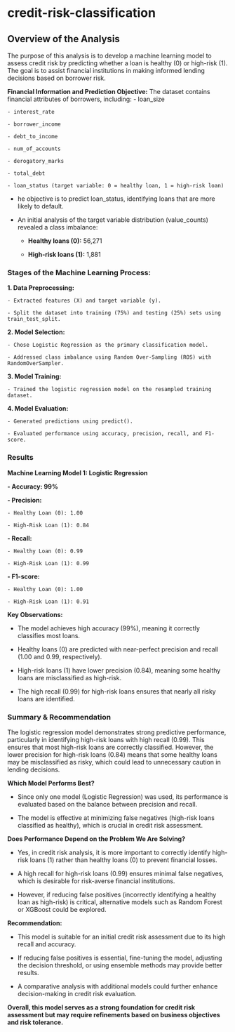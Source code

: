 # credit-risk-classification

## Overview of the Analysis
The purpose of this analysis is to develop a machine learning model to assess credit risk by predicting whether a loan is healthy (0) or high-risk (1). The goal is to assist financial institutions in making informed lending decisions based on borrower risk.

**Financial Information and Prediction Objective:**
The dataset contains financial attributes of borrowers, including:
    - loan_size

    - interest_rate

    - borrower_income

    - debt_to_income

    - num_of_accounts

    - derogatory_marks

    - total_debt

    - loan_status (target variable: 0 = healthy loan, 1 = high-risk loan)

- he objective is to predict loan_status, identifying loans that are more likely to default.

- An initial analysis of the target variable distribution (value_counts) revealed a class imbalance:

    - **Healthy loans (0):** 56,271

    - **High-risk loans (1):** 1,881
 
### Stages of the Machine Learning Process:
**1. Data Preprocessing:**

    - Extracted features (X) and target variable (y).

    - Split the dataset into training (75%) and testing (25%) sets using train_test_split.

**2. Model Selection:**

    - Chose Logistic Regression as the primary classification model.

    - Addressed class imbalance using Random Over-Sampling (ROS) with RandomOverSampler.

**3. Model Training:**

    - Trained the logistic regression model on the resampled training dataset.

**4. Model Evaluation:**

    - Generated predictions using predict().

    - Evaluated performance using accuracy, precision, recall, and F1-score.

### Results
**Machine Learning Model 1: Logistic Regression**

**- Accuracy: 99%**

**- Precision:**

    - Healthy Loan (0): 1.00

    - High-Risk Loan (1): 0.84

**- Recall:**

    - Healthy Loan (0): 0.99

    - High-Risk Loan (1): 0.99

**- F1-score:**

    - Healthy Loan (0): 1.00

    - High-Risk Loan (1): 0.91

**Key Observations:**

- The model achieves high accuracy (99%), meaning it correctly classifies most loans.

- Healthy loans (0) are predicted with near-perfect precision and recall (1.00 and 0.99, respectively).

- High-risk loans (1) have lower precision (0.84), meaning some healthy loans are misclassified as high-risk.

- The high recall (0.99) for high-risk loans ensures that nearly all risky loans are identified.

### Summary & Recommendation

The logistic regression model demonstrates strong predictive performance, particularly in identifying high-risk loans with high recall (0.99). This ensures that most high-risk loans are correctly classified. However, the lower precision for high-risk loans (0.84) means that some healthy loans may be misclassified as risky, which could lead to unnecessary caution in lending decisions.

**Which Model Performs Best?**

- Since only one model (Logistic Regression) was used, its performance is evaluated based on the balance between precision and recall.

- The model is effective at minimizing false negatives (high-risk loans classified as healthy), which is crucial in credit risk assessment.

**Does Performance Depend on the Problem We Are Solving?**

- Yes, in credit risk analysis, it is more important to correctly identify high-risk loans (1) rather than healthy loans (0) to prevent financial losses.

- A high recall for high-risk loans (0.99) ensures minimal false negatives, which is desirable for risk-averse financial institutions.

- However, if reducing false positives (incorrectly identifying a healthy loan as high-risk) is critical, alternative models such as Random Forest or XGBoost could be explored.

**Recommendation:**

- This model is suitable for an initial credit risk assessment due to its high recall and accuracy.

- If reducing false positives is essential, fine-tuning the model, adjusting the decision threshold, or using ensemble methods may provide better results.

- A comparative analysis with additional models could further enhance decision-making in credit risk evaluation.

**Overall, this model serves as a strong foundation for credit risk assessment but may require refinements based on business objectives and risk tolerance.**







    